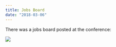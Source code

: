 ```yaml
---
title: Jobs Board
date: "2018-03-06"
---
```


There was a jobs board posted at the conference:

![](/images/jobsboard.jpg)
